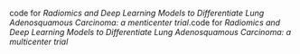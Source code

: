 code for *Radiomics and Deep Learning Models to Differentiate Lung Adenosquamous Carcinoma: a menticenter trial*.code for *Radiomics and Deep Learning Models to Differentiate Lung Adenosquamous Carcinoma: a multicenter trial*
